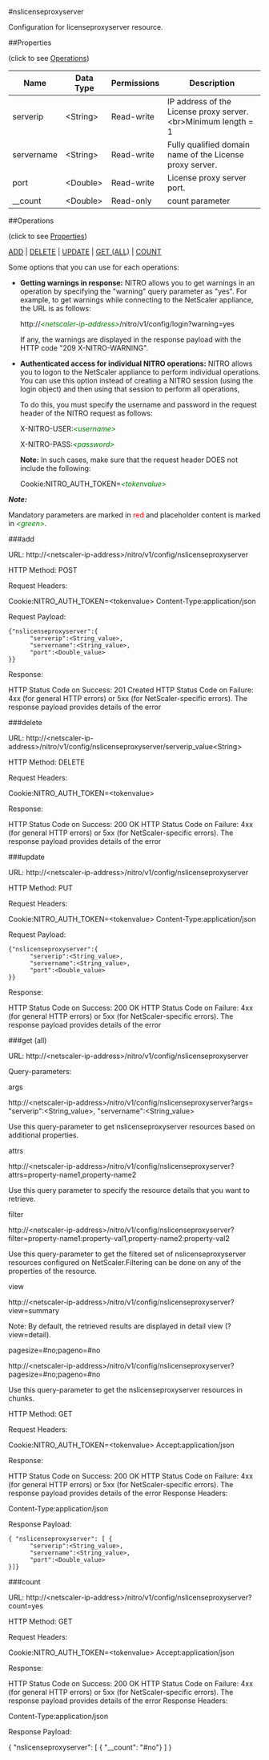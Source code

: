 #nslicenseproxyserver

Configuration for licenseproxyserver resource.


##Properties 
<span>(click to see [Operations](#operations))</span>


<table><thead><tr><th>Name</th><th> Data Type</th><th> Permissions</th><th>Description</th></tr></thead><tbody><tr><td>serverip</td><td>&lt;String></td><td>Read-write</td><td>IP address of the License proxy server.&lt;br>Minimum length = 1</td><tr><tr><td>servername</td><td>&lt;String></td><td>Read-write</td><td>Fully qualified domain name of the License proxy server.</td><tr><tr><td>port</td><td>&lt;Double></td><td>Read-write</td><td>License proxy server port.</td><tr><tr><td>__count</td><td>&lt;Double></td><td>Read-only</td><td>count parameter</td><tr></tbody></table>
##Operations 
<span>(click to see [Properties](#properties))</span>


[ADD](#add) | [DELETE](#delete) | [UPDATE](#update) | [GET (ALL)](#get-(all)) | [COUNT](#count)


Some options that you can use for each operations:
<ul><li><p><b>Getting warnings in response:</b> NITRO allows you to get warnings in an operation by specifying the "warning" query parameter as "yes". For example, to get warnings while connecting to the NetScaler appliance, the URL is as follows:</p><p>http://<span style="color:green;font-style:italic;">&lt;netscaler-ip-address&gt;</span>/nitro/v1/config/login?warning=yes</p><p>If any, the warnings are displayed in the response payload with the HTTP code "209 X-NITRO-WARNING".</p></li><li><p><b>Authenticated access for individual NITRO operations:</b> NITRO allows you to logon to the NetScaler appliance to perform individual operations. You can use this option instead of creating a NITRO session (using the login object) and then using that session to perform all operations,</p><p>To do this, you must specify the username and password in the request header of the NITRO request as follows:</p><p>X-NITRO-USER:<span style="color:green;font-style:italic;">&lt;username&gt;</span></p><p>X-NITRO-PASS:<span style="color:green;font-style:italic;">&lt;password&gt;</span></p><p><b>Note:</b> In such cases, make sure that the request header DOES not include the following:</p><p>Cookie:NITRO_AUTH_TOKEN=<span style="color:green;font-style:italic;">&lt;tokenvalue&gt;</span></p></li></ul>



***Note:*** 
Mandatory parameters are marked in <span style="color:#FF0000;">red</span> and placeholder content is marked in <span style="color:green;font-style:italic">&lt;green&gt;</span>.

###add



URL: http://&lt;netscaler-ip-address&gt;/nitro/v1/config/nslicenseproxyserver
HTTP Method: POST
Request Headers:

Cookie:NITRO_AUTH_TOKEN=&lt;tokenvalue&gt;Content-Type:application/json

Request Payload: ```{"nslicenseproxyserver":{      "serverip":<String_value>,      "servername":<String_value>,      "port":<Double_value>}}```
Response:
HTTP Status Code on Success: 201 CreatedHTTP Status Code on Failure: 4xx   (for general HTTP errors) or 5xx     (for NetScaler-specific errors). The response payload provides details of the error 


###delete



URL: http://&lt;netscaler-ip-address&gt;/nitro/v1/config/nslicenseproxyserver/serverip_value&lt;String&gt;
HTTP Method: DELETE
Request Headers:

Cookie:NITRO_AUTH_TOKEN=&lt;tokenvalue&gt;

Response:
HTTP Status Code on Success: 200 OKHTTP Status Code on Failure: 4xx   (for general HTTP errors) or 5xx     (for NetScaler-specific errors). The response payload provides details of the error 


###update



URL: http://&lt;netscaler-ip-address&gt;/nitro/v1/config/nslicenseproxyserver
HTTP Method: PUT
Request Headers:

Cookie:NITRO_AUTH_TOKEN=&lt;tokenvalue&gt;Content-Type:application/json

Request Payload: ```{"nslicenseproxyserver":{      "serverip":<String_value>,      "servername":<String_value>,      "port":<Double_value>}}```
Response:
HTTP Status Code on Success: 200 OKHTTP Status Code on Failure: 4xx   (for general HTTP errors) or 5xx     (for NetScaler-specific errors). The response payload provides details of the error 


###get (all)



URL: http://&lt;netscaler-ip-address&gt;/nitro/v1/config/nslicenseproxyserver
Query-parameters:
args
http://&lt;netscaler-ip-address&gt;/nitro/v1/config/nslicenseproxyserver?args=      "serverip":&lt;String_value&gt;,      "servername":&lt;String_value&gt;
Use this query-parameter to get nslicenseproxyserver resources based on additional properties.


attrs
http://&lt;netscaler-ip-address&gt;/nitro/v1/config/nslicenseproxyserver?attrs=property-name1,property-name2
Use this query parameter to specify the resource details that you want to retrieve.


filter
http://&lt;netscaler-ip-address&gt;/nitro/v1/config/nslicenseproxyserver?filter=property-name1:property-val1,property-name2:property-val2
Use this query-parameter to get the filtered set of nslicenseproxyserver resources configured on NetScaler.Filtering can be done on any of the properties of the resource.


view
http://&lt;netscaler-ip-address&gt;/nitro/v1/config/nslicenseproxyserver?view=summary
Note: By default, the retrieved results are displayed in detail view (?view=detail).


pagesize=#no;pageno=#no
http://&lt;netscaler-ip-address&gt;/nitro/v1/config/nslicenseproxyserver?pagesize=#no;pageno=#no
Use this query-parameter to get the nslicenseproxyserver resources in chunks.



HTTP Method: GET
Request Headers:

Cookie:NITRO_AUTH_TOKEN=&lt;tokenvalue&gt;Accept:application/json

Response:
HTTP Status Code on Success: 200 OKHTTP Status Code on Failure: 4xx   (for general HTTP errors) or 5xx     (for NetScaler-specific errors). The response payload provides details of the error Response Headers:

Content-Type:application/json

Response Payload: ```{ "nslicenseproxyserver": [ {      "serverip":<String_value>,      "servername":<String_value>,      "port":<Double_value>}]}```



###count



URL: http://&lt;netscaler-ip-address&gt;/nitro/v1/config/nslicenseproxyserver?count=yes
HTTP Method: GET
Request Headers:

Cookie:NITRO_AUTH_TOKEN=&lt;tokenvalue&gt;Accept:application/json

Response:
HTTP Status Code on Success: 200 OKHTTP Status Code on Failure: 4xx   (for general HTTP errors) or 5xx     (for NetScaler-specific errors). The response payload provides details of the error Response Headers:

Content-Type:application/json

Response Payload: 
{ "nslicenseproxyserver": [ { "__count": "#no"} ] }


